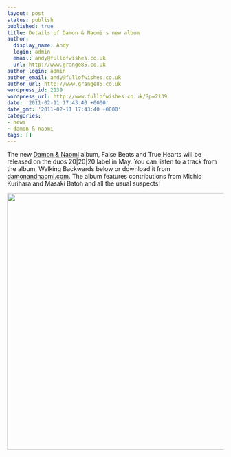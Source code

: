 ```yaml
---
layout: post
status: publish
published: true
title: Details of Damon & Naomi's new album
author:
  display_name: Andy
  login: admin
  email: andy@fullofwishes.co.uk
  url: http://www.grange85.co.uk
author_login: admin
author_email: andy@fullofwishes.co.uk
author_url: http://www.grange85.co.uk
wordpress_id: 2139
wordpress_url: http://www.fullofwishes.co.uk/?p=2139
date: '2011-02-11 17:43:40 +0000'
date_gmt: '2011-02-11 17:43:40 +0000'
categories:
- news
- damon & naomi
tags: []
---
```

<p>The new <a href="http://www.damonandnaomi.com/">Damon & Naomi</a> album, <span class="removed_link" title="http://db.fullofwishes.co.uk/wiki/False_Beats_and_True_Hearts">False Beats and True Hearts</span> will be released on the duos 20|20|20 label in May. You can listen to a track from the album, Walking Backwards below or download it from <a href="http://www.damonandnaomi.com/">damonandnaomi.com</a>. The album features contributions from Michio Kurihara and Masaki Batoh and all the usual suspects!</p>
<div class="topspin-widget topspin-widget-bundle-widget">  <figure class="caption "><figcaption class="caption-text"></figcaption></figure></div>
<p><img src="http://www.fullofwishes.co.uk/wp/wp-content/uploads/2011/02/falsetrue.jpg" alt="" title="falsetrue" width="600" height="598" class="aligncenter size-full wp-image-2140" /></p>
